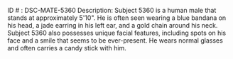 ID # : DSC-MATE-5360
Description: Subject 5360 is a human male that stands at approximately 5'10". He is often seen wearing a blue bandana on his head, a jade earring in his left ear, and a gold chain around his neck. Subject 5360 also possesses unique facial features, including spots on his face and a smile that seems to be ever-present. He wears normal glasses and often carries a candy stick with him.